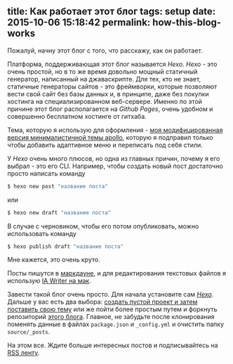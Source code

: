 title: Как работает этот блог
tags: setup
date: 2015-10-06 15:18:42
permalink: how-this-blog-works
---

Пожалуй, начну этот блог с того, что расскажу, как он работает.

Платформа, поддерживающая этот блог называется *Hexo*. *Hexo* - это очень простой, но в то же время довольно мощный статичный генератор, написанный на джаваскрипте. Для тех, кто не знает, статичные генераторы сайтов - это фреймворки, которые позволяют вести свой сайт без базы данных и, в принципе, даже без покупки хостинга на специализированном веб-сервере. Именно по этой причине этот блог располагается на *Github Pages*, очень удобном и совершенно бесплатном хостинге от гитхаба.

<!-- more -->

Тема, которую я использую для оформления - [моя модифицированная версия минималистичной темы  apollo](https://github.com/yenbekbay/hexo-theme-apollo), которую я подправил только чтобы добавить адаптивное меню и переписать под себя стили.

У *Hexo* очень много плюсов, но одна из главных причин, почему я его выбрал - это его CLI. Например, чтобы создать новый пост достаточно просто написать команду
```bash
$ hexo new post "название поста"
```
или
```bash
$ hexo new draft "название поста"
```
В случае с черновиком, чтобы его потом опубликовать, можно использовать команду
```bash
$ hexo publish draft "название поста"
```
Мне кажется, это очень круто.

Посты пишутся в [маркдауне](https://daringfireball.net/projects/markdown/), и для редактирования текстовых файлов я использую [IA Writer на мак](https://itunes.apple.com/us/app/ia-writer-pro/id775737590).

Завести такой блог очень просто. Для начала установите сам [*Hexo*](https://hexo.io/docs/index.html). Дальше у вас есть два выбора: [создать пустой проект и затем поставить свою тему](https://hexo.io/docs/setup.html) или же пойти более простым путем и форкнуть репозиторий [этого блога](https://github.com/yenbekbay/blog.yenbekbay.me). Главное, не забудьте после клонирования поменять данные в файлах `package.json` и `_config.yml` и очистить папку `source/_posts`.

На этом все. Ждите больше интересных постов и подписывайтесь на [RSS ленту](http://yenbekbay.me/atom.xml).
